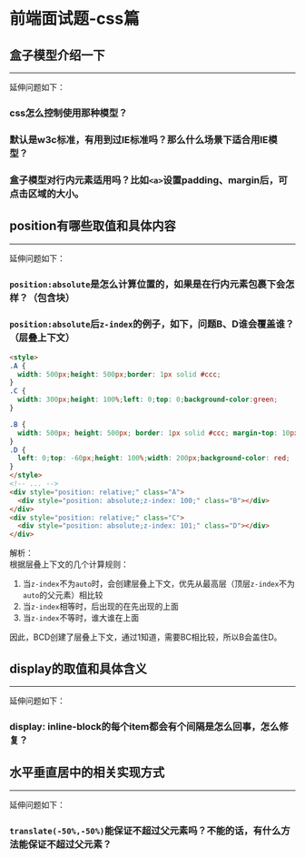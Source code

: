 # 前端面试题-css篇

## 盒子模型介绍一下

---
延伸问题如下：  
### css怎么控制使用那种模型？
### 默认是w3c标准，有用到过IE标准吗？那么什么场景下适合用IE模型？
### 盒子模型对行内元素适用吗？比如`<a>`设置padding、margin后，可点击区域的大小。

## position有哪些取值和具体内容

---
延伸问题如下：  

### `position:absolute`是怎么计算位置的，如果是在行内元素包裹下会怎样？（包含块）
### `position:absolute`后`z-index`的例子，如下，问题B、D谁会覆盖谁？（层叠上下文）

```html
<style>
.A {
  width: 500px;height: 500px;border: 1px solid #ccc;
}
.C {
  width: 300px;height: 100%;left: 0;top: 0;background-color:green;
}

.B {
  width: 500px; height: 500px; border: 1px solid #ccc; margin-top: 10px; z-index: 2;
}
.D {
  left: 0;top: -60px;height: 100%;width: 200px;background-color: red;
}
</style>
<!-- ... -->
<div style="position: relative;" class="A">
  <div style="position: absolute;z-index: 100;" class="B"></div>
</div>
<div style="position: relative;" class="C">
  <div style="position: absolute;z-index: 101;" class="D"></div>
</div>
```

解析：  
根据层叠上下文的几个计算规则：  
1. 当`z-index`不为`auto`时，会创建层叠上下文，优先从最高层（顶层`z-index`不为`auto`的父元素）相比较
2. 当`z-index`相等时，后出现的在先出现的上面
3. 当`z-index`不等时，谁大谁在上面  

因此，BCD创建了层叠上下文，通过1知道，需要BC相比较，所以B会盖住D。

## display的取值和具体含义

---
延伸问题如下：  

### display: inline-block的每个item都会有个间隔是怎么回事，怎么修复？

## 水平垂直居中的相关实现方式

---
延伸问题如下：  

### `translate(-50%,-50%)`能保证不超过父元素吗？不能的话，有什么方法能保证不超过父元素？